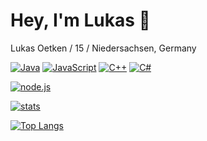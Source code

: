 # Hey, I'm Lukas 👋

Lukas Oetken / 15 / Niedersachsen, Germany

[![Java](https://img.shields.io/badge/-Java-ED7E18.svg?logo=Java&logoColor=white&longCache=true&style=for-the-badge)](https://github.com/LukasILoveKOHL?tab=repositories&q=&type=&language=c%2B%2B)
[![JavaScript](https://img.shields.io/badge/-javascript-F7DF1E.svg?logo=javascript&logoColor=white&longCache=true&style=for-the-badge)](https://github.com/LukasILoveKOHL?tab=repositories&q=&type=&language=javascript)
[![C++](https://img.shields.io/badge/-C++-00599C.svg?logo=C%2B%2B&logoColor=white&longCache=true&style=for-the-badge)](https://github.com/LukasILoveKOHL?tab=repositories&q=&type=&language=c%2B%2B)
[![C#](https://img.shields.io/badge/-Csharp-8351D0.svg?logo=C%2B%2B&logoColor=white&longCache=true&style=for-the-badge)](https://github.com/LukasILoveKOHL?tab=repositories&q=&type=&language=C%2B%2B)

[![node.js](https://img.shields.io/badge/-node.js-339933.svg?logo=node.js&logoColor=white&longCache=true&style=for-the-badge)](https://nodejs.org/en/)

[![stats](https://github-readme-stats.vercel.app/api?username=LukasILoveKOHL&count_private=true&theme=tokyonight)](https://github.com/LukasILoveKOHL)

[![Top Langs](https://github-readme-stats.vercel.app/api/top-langs/?username=LukasILoveKOHL&theme=tokyonight)](https://github.com/LukasILoveKOHL/github-readme-stats)
